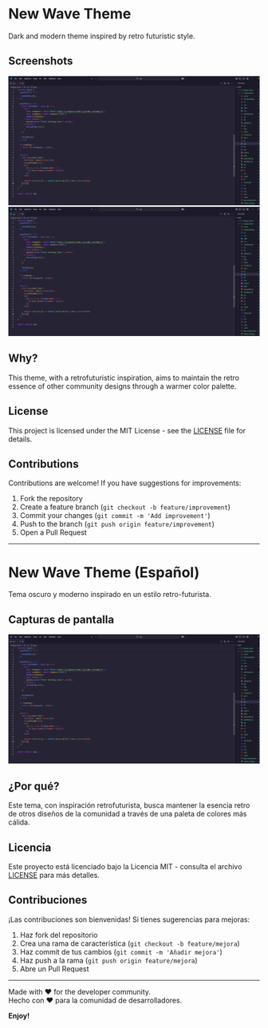 # New Wave Theme

Dark and modern theme inspired by retro futuristic style.

## Screenshots

![Theme preview](./images/image.png)
![Theme preview](images/image.png)

## Why?

This theme, with a retrofuturistic inspiration, aims to maintain the retro essence of other community designs through a warmer color palette.

## License

This project is licensed under the MIT License - see the [LICENSE](./LICENSE) file for details.

## Contributions

Contributions are welcome! If you have suggestions for improvements:

1. Fork the repository
2. Create a feature branch (`git checkout -b feature/improvement`)
3. Commit your changes (`git commit -m 'Add improvement'`)
4. Push to the branch (`git push origin feature/improvement`)
5. Open a Pull Request

---

# New Wave Theme (Español)

Tema oscuro y moderno inspirado en un estilo retro-futurista.

## Capturas de pantalla

![Vista previa del tema](./images/image.png)

## ¿Por qué?

Este tema, con inspiración retrofuturista, busca mantener la esencia retro de otros diseños de la comunidad a través de una paleta de colores más cálida.

## Licencia

Este proyecto está licenciado bajo la Licencia MIT - consulta el archivo [LICENSE](./LICENSE) para más detalles.

## Contribuciones

¡Las contribuciones son bienvenidas! Si tienes sugerencias para mejoras:

1. Haz fork del repositorio
2. Crea una rama de característica (`git checkout -b feature/mejora`)
3. Haz commit de tus cambios (`git commit -m 'Añadir mejora'`)
4. Haz push a la rama (`git push origin feature/mejora`)
5. Abre un Pull Request

---

Made with ❤️ for the developer community.  
Hecho con ❤️ para la comunidad de desarrolladores.

**Enjoy!**